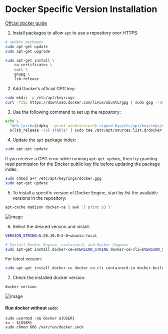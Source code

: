 # Docker Specific Version Installation

[Offcial docker guide](https://docs.docker.com/engine/install/ubuntu/)

1. Install packages to allow `apt` to use a repository over HTTPS:

```bash
# update packages
sudo apt-get update
sudo apt-get upgrade

sudo apt-get install \
    ca-certificates \
    curl \
    gnupg \
    lsb-release
```

2. Add Docker’s official GPG key:

```bash
sudo mkdir -p /etc/apt/keyrings
curl -fsSL https://download.docker.com/linux/ubuntu/gpg | sudo gpg --dearmor -o /etc/apt/keyrings/docker.gpg
```

3. Use the following command to set up the repository:

```bash
echo \
  "deb [arch=$(dpkg --print-architecture) signed-by=/etc/apt/keyrings/docker.gpg] https://download.docker.com/linux/ubuntu \
  $(lsb_release -cs) stable" | sudo tee /etc/apt/sources.list.d/docker.list > /dev/null
  ```

4. Update the `apt` package index:

```bash
sudo apt-get update
```

If you receive a GPG error while running `apt-get update`, then try granting read permission for the Docker public key file before updating the package index:

```bash
sudo chmod a+r /etc/apt/keyrings/docker.gpg
sudo apt-get update
```

5. To install a specific version of Docker Engine, start by list the available versions in the repository:

```bash
apt-cache madison docker-ce | awk '{ print $3 }'
```

![image](https://user-images.githubusercontent.com/97805339/205437394-b95522a2-0957-415f-8b0a-81bdabf0104a.png)

6. Select the desired version and install:

```bash
VERSION_STRING=5:20.10.0~3-0~ubuntu-focal

# Install Docker Engine, containerd, and Docker Compose
sudo apt-get install docker-ce=$VERSION_STRING docker-ce-cli=$VERSION_STRING containerd.io docker-compose-plugin
```

For latest version:

```bash
sudo apt-get install docker-ce docker-ce-cli containerd.io docker-buildx-plugin docker-compose-plugin
```

7. Check the installed docker version:

```bash
docker version
```

![image](https://user-images.githubusercontent.com/97805339/205437653-5c061a78-30ce-4d0a-9913-50af6be0a79d.png)

#### Run docker without `sudo`:

```
sudo usermod -aG docker ${USER}
su - ${USER}
sudo chmod 666 /var/run/docker.sock
```
